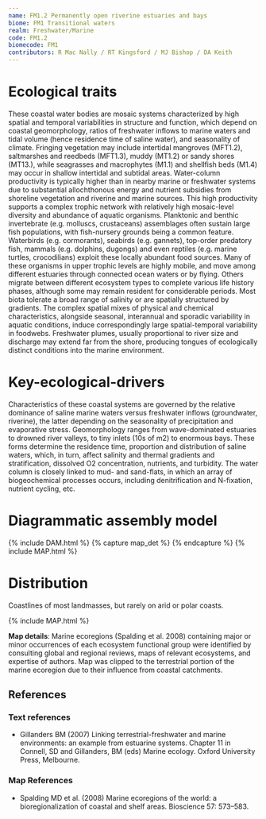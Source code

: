 ```yaml
---
name: FM1.2 Permanently open riverine estuaries and bays
biome: FM1 Transitional waters
realm: Freshwater/Marine
code: FM1.2
biomecode: FM1
contributors: R Mac Nally / RT Kingsford / MJ Bishop / DA Keith
---
```


# Ecological traits


These coastal water bodies are mosaic systems characterized by high spatial and temporal variabilities in structure and function, which depend on coastal geomorphology, ratios of freshwater inflows to marine waters and tidal volume (hence residence time of saline water), and seasonality of climate. Fringing vegetation may include intertidal mangroves (MFT1.2), saltmarshes and reedbeds (MFT1.3), muddy (MT1.2) or sandy shores (MT13.), while seagrasses and macrophytes (M1.1) and shellfish beds (M1.4) may occur in shallow intertidal and subtidal areas. Water-column productivity is typically higher than in nearby marine or freshwater systems due to substantial allochthonous energy and nutrient subsidies from shoreline vegetation and riverine and marine sources. This high productivity supports a complex trophic network with relatively high mosaic-level diversity and abundance of aquatic organisms. Planktonic and benthic invertebrate (e.g. molluscs, crustaceans) assemblages often sustain large fish populations, with fish-nursery grounds being a common feature. Waterbirds (e.g. cormorants), seabirds (e.g. gannets), top-order predatory fish, mammals (e.g. dolphins, dugongs) and even reptiles (e.g. marine turtles, crocodilians) exploit these locally abundant food sources. Many of these organisms in upper trophic levels are highly mobile, and move among different estuaries through connected ocean waters or by flying. Others migrate between different ecosystem types to complete various life history phases, although some may remain resident for considerable periods. Most biota tolerate a broad range of salinity or are spatially structured by gradients. The complex spatial mixes of physical and chemical characteristics, alongside seasonal, interannual and sporadic variability in aquatic conditions, induce correspondingly large spatial-temporal variability in foodwebs. Freshwater plumes, usually proportional to river size and discharge may extend far from the shore, producing tongues of ecologically distinct conditions into the marine environment.


# Key-ecological-drivers


Characteristics of these coastal systems are governed by the relative dominance of saline marine waters versus freshwater inflows (groundwater, riverine), the latter depending on the seasonality of precipitation and evaporative stress. Geomorphology ranges from wave-dominated estuaries to drowned river valleys, to tiny inlets (10s of m2) to enormous bays. These forms determine the residence time, proportion and distribution of saline waters, which, in turn, affect salinity and thermal gradients and stratification, dissolved O2 concentration, nutrients, and turbidity. The water column is closely linked to mud- and sand-flats, in which an array of biogeochemical processes occurs, including denitrification and N-fixation, nutrient cycling, etc.

# Diagrammatic assembly model

{% include DAM.html %}
{% capture map_det %}  {% endcapture %}
{% include MAP.html %}

# Distribution


Coastlines of most landmasses, but rarely on arid or polar coasts.


{% include MAP.html %}

**Map details**: Marine ecoregions (Spalding et al. 2008) containing major or minor occurrences of each ecosystem functional group were identified by consulting global and regional reviews, maps of relevant ecosystems, and expertise of authors. Map was clipped to the terrestrial portion of the marine ecoregion due to their influence from coastal catchments.

## References
### Text references
* Gillanders BM (2007) Linking terrestrial-freshwater and marine environments: an example from estuarine systems. Chapter 11 in Connell, SD and Gillanders, BM (eds) Marine ecology. Oxford University Press, Melbourne.
### Map References
* Spalding MD et al. (2008) Marine ecoregions of the world: a bioregionalization of coastal and shelf areas. Bioscience 57: 573–583.
